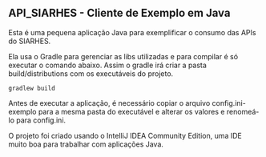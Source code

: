 ## API_SIARHES - Cliente de Exemplo em Java

Esta é uma pequena aplicação Java para exemplificar o consumo das APIs do SIARHES.

Ela usa o Gradle para gerenciar as libs utilizadas e para compilar é só executar o comando abaixo. Assim o gradle irá criar a pasta build/distributions com os executáveis do projeto.

```
gradlew build
```

Antes de executar a aplicação, é necessário copiar o arquivo config.ini-exemplo para a mesma pasta do executável e alterar os valores e renomeá-lo para config.ini.

O projeto foi criado usando o IntelliJ IDEA Community Edition, uma IDE muito boa para trabalhar com aplicações Java.
